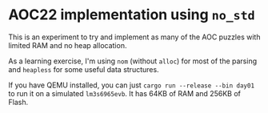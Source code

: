 # AOC22 implementation using `no_std`

This is an experiment to try and implement as many of the AOC puzzles with limited RAM and no heap allocation.

As a learning exercise, I'm using `nom` (without `alloc`) for most of the parsing and `heapless` for some useful data structures.

If you have QEMU installed, you can just `cargo run --release --bin day01` to run it on a simulated `lm3s6965evb`. It has 64KB of RAM and 256KB of Flash.